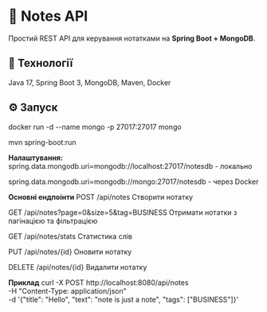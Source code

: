 # 📝 Notes API

Простий REST API для керування нотатками на **Spring Boot + MongoDB**.

## 🚀 Технології
Java 17, Spring Boot 3, MongoDB, Maven, Docker

## ⚙️ Запуск

docker run -d --name mongo -p 27017:27017 mongo

mvn spring-boot:run

**Налаштування:**
spring.data.mongodb.uri=mongodb://localhost:27017/notesdb - локально

spring.data.mongodb.uri=mongodb://mongo:27017/notesdb - через Docker

**Основні ендпоінти**
POST	/api/notes	Створити нотатку

GET	/api/notes?page=0&size=5&tag=BUSINESS	Отримати нотатки з пагінацією та фільтрацією

GET	/api/notes/stats	Статистика слів

PUT	/api/notes/{id}	Оновити нотатку

DELETE	/api/notes/{id}	Видалити нотатку


**Приклад**
curl -X POST http://localhost:8080/api/notes \
  -H "Content-Type: application/json" \
  -d '{"title": "Hello", "text": "note is just a note", "tags": ["BUSINESS"]}'
